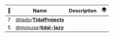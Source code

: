 |:star2: | Name | Description | 🌍|
|---|---|---|---|
|7|[@tado](https://github.com/tado)/[**TidalProjects**](https://github.com/tado/TidalProjects)|||
|5|[@moxuse](https://github.com/moxuse)/[**tidal-lazy**](https://github.com/moxuse/tidal-lazy)|||

